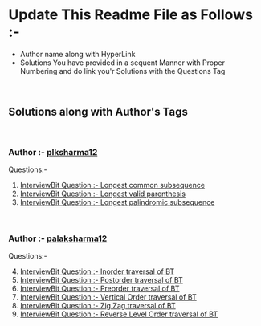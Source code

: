 # Update This Readme File as Follows :-

<ul>
    <li>Author name along with HyperLink</li>
    <li>Solutions You have provided in a sequent Manner with Proper Numbering and do link you'r Solutions with the Questions Tag</li>
</ul>
<br>

## Solutions along with Author's Tags

<br>

### Author :- [plksharma12](https://github.com/plksharma12)

Questions:-

1. [InterviewBit Question :- Longest common subsequence ](1_longest_common_subsequence.cpp)
2. [InterviewBit Question :- Longest valid parenthesis ](2_longest_valid_parenthesis.cpp)
3. [InterviewBit Question :- Longest palindromic subsequence ](3_longest_palindromic_subsequence.cpp)

<br>

### Author :- [palaksharma12](https://github.com/palaksharma12)

Questions:-

4. [InterviewBit Question :- Inorder traversal of BT ](4_inorder_traversal.cpp)
5. [InterviewBit Question :- Postorder traversal of BT ](5_postorder_traversal.cpp)
6. [InterviewBit Question :- Preorder traversal of BT ](6_preorder_traversal.cpp)
7. [InterviewBit Question :- Vertical Order traversal of BT ](7_vertical_order.cpp)
8. [InterviewBit Question :- Zig Zag traversal of BT ](8_zig_zag_traversal.cpp)
9. [InterviewBit Question :- Reverse Level Order traversal of BT ](9_reverse_level_order.cpp)
